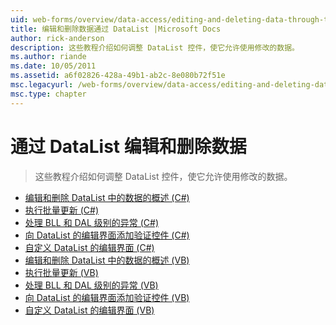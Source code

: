 ```yaml
---
uid: web-forms/overview/data-access/editing-and-deleting-data-through-the-datalist/index
title: 编辑和删除数据通过 DataList |Microsoft Docs
author: rick-anderson
description: 这些教程介绍如何调整 DataList 控件，使它允许使用修改的数据。
ms.author: riande
ms.date: 10/05/2011
ms.assetid: a6f02826-428a-49b1-ab2c-8e080b72f51e
msc.legacyurl: /web-forms/overview/data-access/editing-and-deleting-data-through-the-datalist
msc.type: chapter
---
```

<a name="editing-and-deleting-data-through-the-datalist"></a>通过 DataList 编辑和删除数据
====================
> 这些教程介绍如何调整 DataList 控件，使它允许使用修改的数据。


- [编辑和删除 DataList 中的数据的概述 (C#)](an-overview-of-editing-and-deleting-data-in-the-datalist-cs.md)
- [执行批量更新 (C#)](performing-batch-updates-cs.md)
- [处理 BLL 和 DAL 级别的异常 (C#)](handling-bll-and-dal-level-exceptions-cs.md)
- [向 DataList 的编辑界面添加验证控件 (C#)](adding-validation-controls-to-the-datalist-s-editing-interface-cs.md)
- [自定义 DataList 的编辑界面 (C#)](customizing-the-datalist-s-editing-interface-cs.md)
- [编辑和删除 DataList 中的数据的概述 (VB)](an-overview-of-editing-and-deleting-data-in-the-datalist-vb.md)
- [执行批量更新 (VB)](performing-batch-updates-vb.md)
- [处理 BLL 和 DAL 级别的异常 (VB)](handling-bll-and-dal-level-exceptions-vb.md)
- [向 DataList 的编辑界面添加验证控件 (VB)](adding-validation-controls-to-the-datalist-s-editing-interface-vb.md)
- [自定义 DataList 的编辑界面 (VB)](customizing-the-datalist-s-editing-interface-vb.md)
